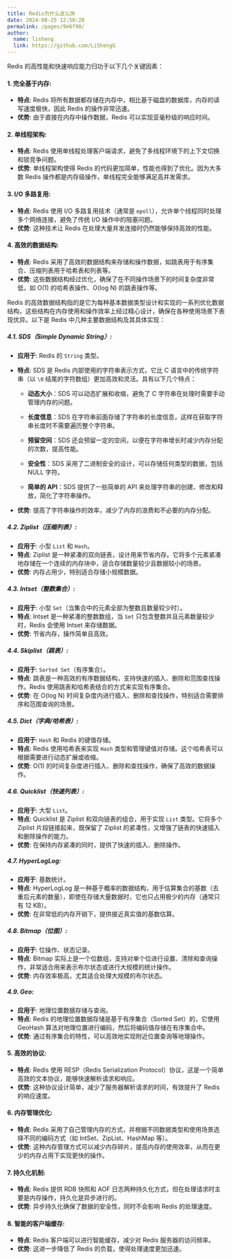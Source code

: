 ```yaml
---
title: Redis为什么这么快
date: 2024-08-25 12:58:20
permalink: /pages/9e6f90/
author: 
  name: lisheng
  link: https://github.com/LiShengG
---
```



Redis 的高性能和快速响应能力归功于以下几个关键因素：

#### 1. **完全基于内存**:
   - **特点**: Redis 将所有数据都存储在内存中，相比基于磁盘的数据库，内存的读写速度极快，因此 Redis 的操作非常迅速。
   - **优势**: 由于直接在内存中操作数据，Redis 可以实现亚毫秒级的响应时间。

#### 2. **单线程架构**:
   - **特点**: Redis 使用单线程处理客户端请求，避免了多线程环境下的上下文切换和锁竞争问题。
   - **优势**: 单线程架构使得 Redis 的代码更加简单，性能也得到了优化。因为大多数 Redis 操作都是内存级操作，单线程完全能够满足高并发需求。

#### 3. **I/O 多路复用**:
   - **特点**: Redis 使用 I/O 多路复用技术（通常是 `epoll`），允许单个线程同时处理多个网络连接，避免了传统 I/O 操作中的阻塞问题。
   - **优势**: 这种技术让 Redis 在处理大量并发连接时仍然能够保持高效的性能。

#### 4. **高效的数据结构**:
   - **特点**: Redis 采用了高效的数据结构来存储和操作数据，如跳表用于有序集合、压缩列表用于哈希表和列表等。
   - **优势**: 这些数据结构经过优化，确保了在不同操作场景下的时间复杂度非常低，如 O(1) 的哈希表操作、O(log N) 的跳表操作等。

Redis 的高效数据结构指的是它为每种基本数据类型设计和实现的一系列优化数据结构，这些结构在内存使用和操作效率上经过精心设计，确保在各种使用场景下表现优异。以下是 Redis 中几种主要数据结构及其具体实现：

##### 4.1. **SDS（Simple Dynamic String）**:
   - **应用于**: Redis 的 `String` 类型。
   - **特点**: SDS 是 Redis 内部使用的字符串表示方式，它比 C 语言中的传统字符串（以 `\0` 结尾的字符数组）更加高效和灵活。具有以下几个特点：

      - **动态大小**：SDS 可以动态扩展和收缩，避免了 C 字符串在处理时需要手动管理内存的问题。

      - **长度信息**：SDS 在字符串前面存储了字符串的长度信息，这样在获取字符串长度时不需要遍历整个字符串。

      - **预留空间**：SDS 还会预留一定的空间，以便在字符串增长时减少内存分配的次数，提高性能。

      - **安全性**：SDS 采用了二进制安全的设计，可以存储任何类型的数据，包括 NULL 字符。

      - **简单的 API**：SDS 提供了一些简单的 API 来处理字符串的创建、修改和释放，简化了字符串操作。
   - **优势**: 提高了字符串操作的效率，减少了内存的浪费和不必要的内存分配。

##### 4.2. **Ziplist（压缩列表）**:
   - **应用于**: 小型 `List` 和 `Hash`。
   - **特点**: Ziplist 是一种紧凑的双向链表，设计用来节省内存。它将多个元素紧凑地存储在一个连续的内存块中，适合存储数量较少且数据较小的场景。
   - **优势**: 内存占用少，特别适合存储小规模数据。

##### 4.3. **Intset（整数集合）**:
   - **应用于**: 小型 `Set`（当集合中的元素全部为整数且数量较少时）。
   - **特点**: Intset 是一种紧凑的整数数组，当 `Set` 只包含整数并且元素数量较少时，Redis 会使用 Intset 来存储数据。
   - **优势**: 节省内存，操作简单且高效。

##### 4.4. **Skiplist（跳表）**:
   - **应用于**: `Sorted Set`（有序集合）。
   - **特点**: 跳表是一种高效的有序数据结构，支持快速的插入、删除和范围查找操作。Redis 使用跳表和哈希表结合的方式来实现有序集合。
   - **优势**: 在 O(log N) 时间复杂度内进行插入、删除和查找操作，特别适合需要排序和范围查询的场景。

##### 4.5. **Dict（字典/哈希表）**:
   - **应用于**: `Hash` 和 Redis 的键值存储。
   - **特点**: Redis 使用哈希表来实现 `Hash` 类型和管理键值对存储。这个哈希表可以根据需要进行动态扩展或收缩。
   - **优势**: O(1) 的时间复杂度进行插入、删除和查找操作，确保了高效的数据操作。

##### 4.6. **Quicklist（快速列表）**:
   - **应用于**: 大型 `List`。
   - **特点**: Quicklist 是 Ziplist 和双向链表的组合，用于实现 `List` 类型。它将多个 Ziplist 片段链接起来，既保留了 Ziplist 的紧凑性，又增强了链表的快速插入和删除操作的能力。
   - **优势**: 在保持内存紧凑的同时，提供了快速的插入、删除操作。

##### 4.7. **HyperLogLog**:
   - **应用于**: 基数统计。
   - **特点**: HyperLogLog 是一种基于概率的数据结构，用于估算集合的基数（去重后元素的数量），即使在存储大量数据时，它也只占用极少的内存（通常只有 12 KB）。
   - **优势**: 在非常低的内存开销下，提供接近真实值的基数估算。

##### 4.8. **Bitmap（位图）**:
   - **应用于**: 位操作、状态记录。
   - **特点**: Bitmap 实际上是一个位数组，支持对单个位进行设置、清除和查询操作，非常适合用来表示布尔状态或进行大规模的统计操作。
   - **优势**: 内存效率极高，尤其适合处理大规模的布尔状态。

##### 4.9. **Geo**:
   - **应用于**: 地理位置数据存储与查询。
   - **特点**: Redis 的地理位置数据存储是基于有序集合（Sorted Set）的，它使用 GeoHash 算法对地理位置进行编码，然后将编码值存储在有序集合中。
   - **优势**: 通过有序集合的特性，可以高效地实现附近位置查询等地理操作。


#### 5. **高效的协议**:
   - **特点**: Redis 使用 RESP（Redis Serialization Protocol）协议，这是一个简单高效的文本协议，能够快速解析请求和响应。
   - **优势**: 这种协议设计简单，减少了服务器解析请求的时间，有效提升了 Redis 的响应速度。

#### 6. **内存管理优化**:
   - **特点**: Redis 采用了自己管理内存的方式，并根据不同数据类型和使用场景选择不同的编码方式（如 IntSet、ZipList、HashMap 等）。
   - **优势**: 这种内存管理方式可以减少内存碎片，提高内存的使用效率，从而在更少的内存占用下实现更快的操作。

#### 7. **持久化机制**:
   - **特点**: Redis 提供 RDB 快照和 AOF 日志两种持久化方式，但在处理请求时主要是内存操作，持久化是异步进行的。
   - **优势**: 异步持久化确保了数据的安全性，同时不会影响 Redis 的处理速度。

#### 8. **智能的客户端缓存**:
   - **特点**: Redis 客户端可以进行智能缓存，减少对 Redis 服务器的访问频率。
   - **优势**: 这进一步降低了 Redis 的负载，使得处理速度更加迅速。

